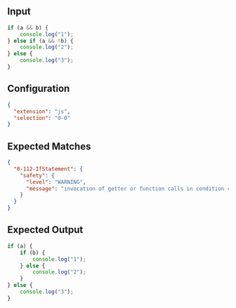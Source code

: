 
## Input
```javascript input
if (a && b) {
    console.log("1");
} else if (a && !b) {
    console.log("2");
} else {
    console.log("3");
}
```

## Configuration
```json configuration
{
  "extension": "js",
  "selection": "0-0"
}
```

## Expected Matches
```json expected matches
{
  "0-112-IfStatement": {
    "safety": {
      "level": "WARNING",
      "message": "invocation of getter or function calls in condition can change"
    }
  }
}
```

## Expected Output
```javascript expected output
if (a) {
    if (b) {
        console.log("1");
    } else {
        console.log("2");
    }
} else {
    console.log("3");
}
```
